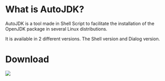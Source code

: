 <h1>
What is AutoJDK?
</h1>
<p>
AutoJDK is a tool made in Shell Script to facilitate the installation of the OpenJDK package in several Linux distributions.
</p>
<p>
It is available in 2 different versions. The Shell version and Dialog version.
</p>
<h1>
Download
</h1>
<p>
<img src="https://img.shields.io/static/v1?label=react&message=framework&color=blue&style=for-the-badge&logo=REACT"/>
</p>
